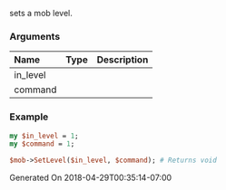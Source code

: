 sets a mob level.
### Arguments
**Name**|**Type**|**Description**
:---|:---|:---
in_level||
command||

### Example

```perl
my $in_level = 1;
my $command = 1;

$mob->SetLevel($in_level, $command); # Returns void
```


Generated On 2018-04-29T00:35:14-07:00